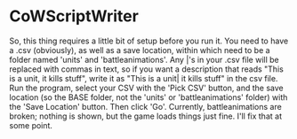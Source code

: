 # CoWScriptWriter

So, this thing requires a little bit of setup before you run it. You need to have a .csv (obviously), as well as a save location, within which need to be a folder named 'units' and 'battleanimations'.
Any |'s in your .csv file will be replaced with commas in text, so if you want a description that reads "This is a unit, it kills stuff", write it as "This is a unit| it kills stuff" in the csv file.
Run the program, select your CSV with the 'Pick CSV' button, and the save location (so the BASE folder, not the 'units' or 'battleanimations' folder) with the 'Save Location' button. Then click 'Go'.
Currently, battleanimations are broken; nothing is shown, but the game loads things just fine. I'll fix that at some point.
